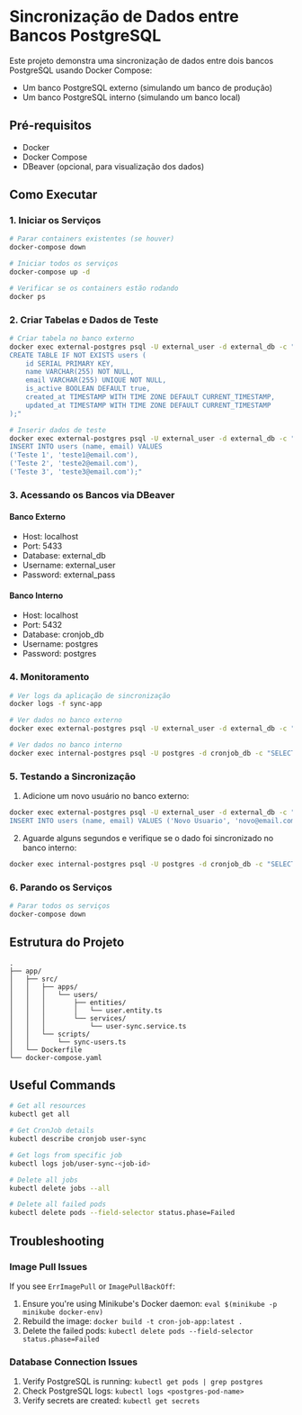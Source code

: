# Sincronização de Dados entre Bancos PostgreSQL

Este projeto demonstra uma sincronização de dados entre dois bancos PostgreSQL usando Docker Compose:

- Um banco PostgreSQL externo (simulando um banco de produção)
- Um banco PostgreSQL interno (simulando um banco local)

## Pré-requisitos

- Docker
- Docker Compose
- DBeaver (opcional, para visualização dos dados)

## Como Executar

### 1. Iniciar os Serviços

```bash
# Parar containers existentes (se houver)
docker-compose down

# Iniciar todos os serviços
docker-compose up -d

# Verificar se os containers estão rodando
docker ps
```

### 2. Criar Tabelas e Dados de Teste

```bash
# Criar tabela no banco externo
docker exec external-postgres psql -U external_user -d external_db -c "
CREATE TABLE IF NOT EXISTS users (
    id SERIAL PRIMARY KEY,
    name VARCHAR(255) NOT NULL,
    email VARCHAR(255) UNIQUE NOT NULL,
    is_active BOOLEAN DEFAULT true,
    created_at TIMESTAMP WITH TIME ZONE DEFAULT CURRENT_TIMESTAMP,
    updated_at TIMESTAMP WITH TIME ZONE DEFAULT CURRENT_TIMESTAMP
);"

# Inserir dados de teste
docker exec external-postgres psql -U external_user -d external_db -c "
INSERT INTO users (name, email) VALUES
('Teste 1', 'teste1@email.com'),
('Teste 2', 'teste2@email.com'),
('Teste 3', 'teste3@email.com');"
```

### 3. Acessando os Bancos via DBeaver

#### Banco Externo

- Host: localhost
- Port: 5433
- Database: external_db
- Username: external_user
- Password: external_pass

#### Banco Interno

- Host: localhost
- Port: 5432
- Database: cronjob_db
- Username: postgres
- Password: postgres

### 4. Monitoramento

```bash
# Ver logs da aplicação de sincronização
docker logs -f sync-app

# Ver dados no banco externo
docker exec external-postgres psql -U external_user -d external_db -c "SELECT * FROM users;"

# Ver dados no banco interno
docker exec internal-postgres psql -U postgres -d cronjob_db -c "SELECT * FROM users;"
```

### 5. Testando a Sincronização

1. Adicione um novo usuário no banco externo:

```bash
docker exec external-postgres psql -U external_user -d external_db -c "
INSERT INTO users (name, email) VALUES ('Novo Usuario', 'novo@email.com');"
```

2. Aguarde alguns segundos e verifique se o dado foi sincronizado no banco interno:

```bash
docker exec internal-postgres psql -U postgres -d cronjob_db -c "SELECT * FROM users;"
```

### 6. Parando os Serviços

```bash
# Parar todos os serviços
docker-compose down
```

## Estrutura do Projeto

```
.
├── app/
│   ├── src/
│   │   ├── apps/
│   │   │   └── users/
│   │   │       ├── entities/
│   │   │       │   └── user.entity.ts
│   │   │       └── services/
│   │   │           └── user-sync.service.ts
│   │   └── scripts/
│   │       └── sync-users.ts
│   └── Dockerfile
└── docker-compose.yaml
```

## Useful Commands

```bash
# Get all resources
kubectl get all

# Get CronJob details
kubectl describe cronjob user-sync

# Get logs from specific job
kubectl logs job/user-sync-<job-id>

# Delete all jobs
kubectl delete jobs --all

# Delete all failed pods
kubectl delete pods --field-selector status.phase=Failed
```

## Troubleshooting

### Image Pull Issues

If you see `ErrImagePull` or `ImagePullBackOff`:

1. Ensure you're using Minikube's Docker daemon: `eval $(minikube -p minikube docker-env)`
2. Rebuild the image: `docker build -t cron-job-app:latest .`
3. Delete the failed pods: `kubectl delete pods --field-selector status.phase=Failed`

### Database Connection Issues

1. Verify PostgreSQL is running: `kubectl get pods | grep postgres`
2. Check PostgreSQL logs: `kubectl logs <postgres-pod-name>`
3. Verify secrets are created: `kubectl get secrets`

